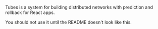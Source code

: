 Tubes is a system for building distributed networks with prediction and rollback for React apps.

You should not use it until the README doesn't look like this.
